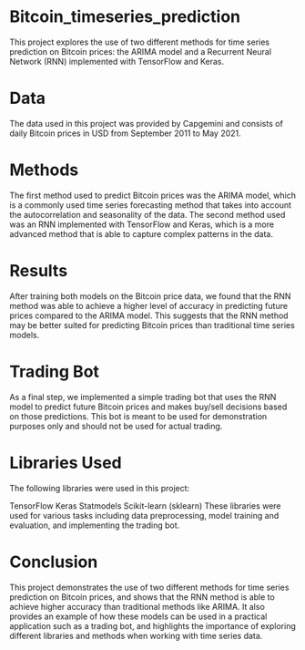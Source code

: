 # Bitcoin_timeseries_prediction

This project explores the use of two different methods for time series prediction on Bitcoin prices: the ARIMA model and a Recurrent Neural Network (RNN) implemented with TensorFlow and Keras.

# Data

The data used in this project was provided by Capgemini and consists of daily Bitcoin prices in USD from September 2011 to May 2021.

# Methods

The first method used to predict Bitcoin prices was the ARIMA model, which is a commonly used time series forecasting method that takes into account the autocorrelation and seasonality of the data. The second method used was an RNN implemented with TensorFlow and Keras, which is a more advanced method that is able to capture complex patterns in the data.

# Results

After training both models on the Bitcoin price data, we found that the RNN method was able to achieve a higher level of accuracy in predicting future prices compared to the ARIMA model. This suggests that the RNN method may be better suited for predicting Bitcoin prices than traditional time series models.

# Trading Bot

As a final step, we implemented a simple trading bot that uses the RNN model to predict future Bitcoin prices and makes buy/sell decisions based on those predictions. This bot is meant to be used for demonstration purposes only and should not be used for actual trading.

# Libraries Used

The following libraries were used in this project:

TensorFlow
Keras
Statmodels
Scikit-learn (sklearn)
These libraries were used for various tasks including data preprocessing, model training and evaluation, and implementing the trading bot.

# Conclusion

This project demonstrates the use of two different methods for time series prediction on Bitcoin prices, and shows that the RNN method is able to achieve higher accuracy than traditional methods like ARIMA. It also provides an example of how these models can be used in a practical application such as a trading bot, and highlights the importance of exploring different libraries and methods when working with time series data.
